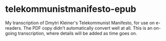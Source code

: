 # telekommunistmanifesto-epub
My transcription of Dmytri Kleiner's Telekommunist Manifesto, for use on e-readers. The PDF copy didn't automatically convert well at all. This is an on-going transcription, where details will be added as time goes on.
